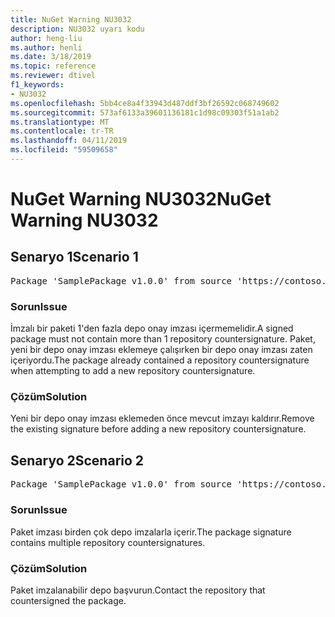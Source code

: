 ```yaml
---
title: NuGet Warning NU3032
description: NU3032 uyarı kodu
author: heng-liu
ms.author: henli
ms.date: 3/18/2019
ms.topic: reference
ms.reviewer: dtivel
f1_keywords:
- NU3032
ms.openlocfilehash: 5bb4ce8a4f33943d487ddf3bf26592c068749602
ms.sourcegitcommit: 573af6133a39601136181c1d98c09303f51a1ab2
ms.translationtype: MT
ms.contentlocale: tr-TR
ms.lasthandoff: 04/11/2019
ms.locfileid: "59509658"
---
```

# <a name="nuget-warning-nu3032"></a><span data-ttu-id="6fefb-103">NuGet Warning NU3032</span><span class="sxs-lookup"><span data-stu-id="6fefb-103">NuGet Warning NU3032</span></span>

## <a name="scenario-1"></a><span data-ttu-id="6fefb-104">Senaryo 1</span><span class="sxs-lookup"><span data-stu-id="6fefb-104">Scenario 1</span></span>

<pre>Package 'SamplePackage v1.0.0' from source 'https://contoso.com/index.json': The package already contains a repository countersignature. Please remove the existing signature before adding a new repository countersignature.</pre>

### <a name="issue"></a><span data-ttu-id="6fefb-105">Sorun</span><span class="sxs-lookup"><span data-stu-id="6fefb-105">Issue</span></span>

<span data-ttu-id="6fefb-106">İmzalı bir paketi 1'den fazla depo onay imzası içermemelidir.</span><span class="sxs-lookup"><span data-stu-id="6fefb-106">A signed package must not contain more than 1 repository countersignature.</span></span> <span data-ttu-id="6fefb-107">Paket, yeni bir depo onay imzası eklemeye çalışırken bir depo onay imzası zaten içeriyordu.</span><span class="sxs-lookup"><span data-stu-id="6fefb-107">The package already contained a repository countersignature when attempting to add a new repository countersignature.</span></span>


### <a name="solution"></a><span data-ttu-id="6fefb-108">Çözüm</span><span class="sxs-lookup"><span data-stu-id="6fefb-108">Solution</span></span>

<span data-ttu-id="6fefb-109">Yeni bir depo onay imzası eklemeden önce mevcut imzayı kaldırır.</span><span class="sxs-lookup"><span data-stu-id="6fefb-109">Remove the existing signature before adding a new repository countersignature.</span></span>



## <a name="scenario-2"></a><span data-ttu-id="6fefb-110">Senaryo 2</span><span class="sxs-lookup"><span data-stu-id="6fefb-110">Scenario 2</span></span>

<pre>Package 'SamplePackage v1.0.0' from source 'https://contoso.com/index.json': The package signature contains multiple repository countersignatures.</pre>

### <a name="issue"></a><span data-ttu-id="6fefb-111">Sorun</span><span class="sxs-lookup"><span data-stu-id="6fefb-111">Issue</span></span>

<span data-ttu-id="6fefb-112">Paket imzası birden çok depo imzalarla içerir.</span><span class="sxs-lookup"><span data-stu-id="6fefb-112">The package signature contains multiple repository countersignatures.</span></span>


### <a name="solution"></a><span data-ttu-id="6fefb-113">Çözüm</span><span class="sxs-lookup"><span data-stu-id="6fefb-113">Solution</span></span>

<span data-ttu-id="6fefb-114">Paket imzalanabilir depo başvurun.</span><span class="sxs-lookup"><span data-stu-id="6fefb-114">Contact the repository that countersigned the package.</span></span>